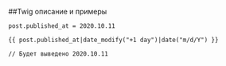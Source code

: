 ##Twig описание и примеры


    post.published_at = 2020.10.11
    
    {{ post.published_at|date_modify("+1 day")|date("m/d/Y") }}

    // Будет выведено 2020.10.11

